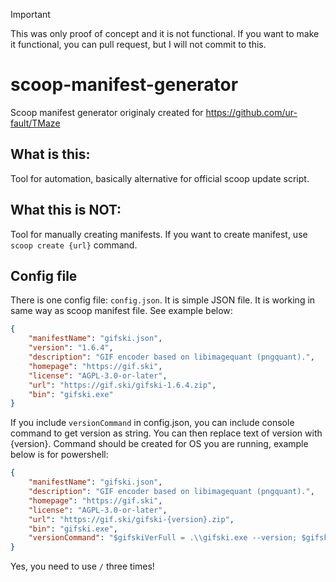 > [!IMPORTANT]  
> This was only proof of concept and it is not functional. If you want to make it functional, you can pull request, but I will not commit to this.

# scoop-manifest-generator
Scoop manifest generator originaly created for https://github.com/ur-fault/TMaze

## What is this:
Tool for automation, basically alternative for official scoop update script.

## What this is NOT:
Tool for manually creating manifests. If you want to create manifest, use `scoop create {url}` command.

## Config file
There is one config file: `config.json`. It is simple JSON file. It is working in same way as scoop manifest file. See example below:

```JSON
{
    "manifestName": "gifski.json",
    "version": "1.6.4",
    "description": "GIF encoder based on libimagequant (pngquant).",
    "homepage": "https://gif.ski",
    "license": "AGPL-3.0-or-later",
    "url": "https://gif.ski/gifski-1.6.4.zip",
    "bin": "gifski.exe"
}
```

If you include `versionCommand` in config.json, you can include console command to get version as string. You can then replace text of version with {version}. Command should be created for OS you are running, example below is for powershell:
```JSON
{
    "manifestName": "gifski.json",
    "description": "GIF encoder based on libimagequant (pngquant).",
    "homepage": "https://gif.ski",
    "license": "AGPL-3.0-or-later",
    "url": "https://gif.ski/gifski-{version}.zip",
    "bin": "gifski.exe",
    "versionCommand": "$gifskiVerFull = .\\gifski.exe --version; $gifskiVer = $gifskiVerFull.Replace(\\\"gifski \\\", \\\"\\\"); Write-Output $gifskiVer"
}
```

Yes, you need to use `/` three times!